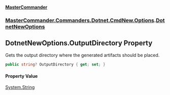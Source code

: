#### [MasterCommander](MasterCommander.md 'MasterCommander')
### [MasterCommander.Commanders.Dotnet.CmdNew.Options](MasterCommander.md#MasterCommander.Commanders.Dotnet.CmdNew.Options 'MasterCommander.Commanders.Dotnet.CmdNew.Options').[DotnetNewOptions](DotnetNewOptions.md 'MasterCommander.Commanders.Dotnet.CmdNew.Options.DotnetNewOptions')

## DotnetNewOptions.OutputDirectory Property

Gets the output directory where the generated artifacts should be placed.

```csharp
public string? OutputDirectory { get; set; }
```

#### Property Value
[System.String](https://docs.microsoft.com/en-us/dotnet/api/System.String 'System.String')